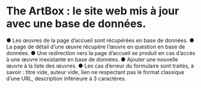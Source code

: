 # The ArtBox : le site web mis à jour avec une base de données.
●	Les œuvres de la page d’accueil sont récupérées en base de données.
●	La page de détail d’une œuvre récupère l’œuvre en question en base de données.
●	Une redirection vers la page d’accueil se produit en cas d’accès à une œuvre inexistante en base de données.
●	Ajouter une nouvelle œuvre à la liste des œuvres.
●	Les cas d’erreur du formulaire sont traités, à savoir : titre vide, auteur vide, lien ne respectant pas le format classique d’une URL, description inférieure à 3 caractères.
